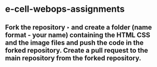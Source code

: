 # e-cell-webops-assignments

## Fork the repository ‣ and create a folder (name format - your name) containing the HTML CSS and the image files and push the code in the forked repository. Create a pull request to the main repository from the forked repository.
